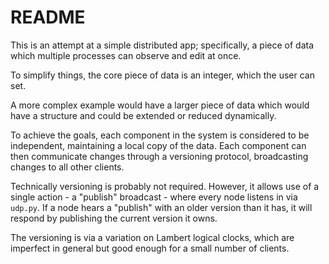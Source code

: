 # README

This is an attempt at a simple distributed app; specifically, a piece of data
which multiple processes can observe and edit at once.

To simplify things, the core piece of data is an integer, which the user can
set.

A more complex example would have a larger piece of data which would have a
structure and could be extended or reduced dynamically.

To achieve the goals, each component in the system is considered to be
independent, maintaining a local copy of the data.
Each component can then communicate changes through a versioning protocol,
broadcasting changes to all other clients.

Technically versioning is probably not required.
However, it allows use of a single action - a "publish" broadcast - where every
node listens in via `udp.py`.
If a node hears a "publish" with an older version than it has, it will respond
by publishing the current version it owns.

The versioning is via a variation on Lambert logical clocks, which are
imperfect in general but good enough for a small number of clients.

